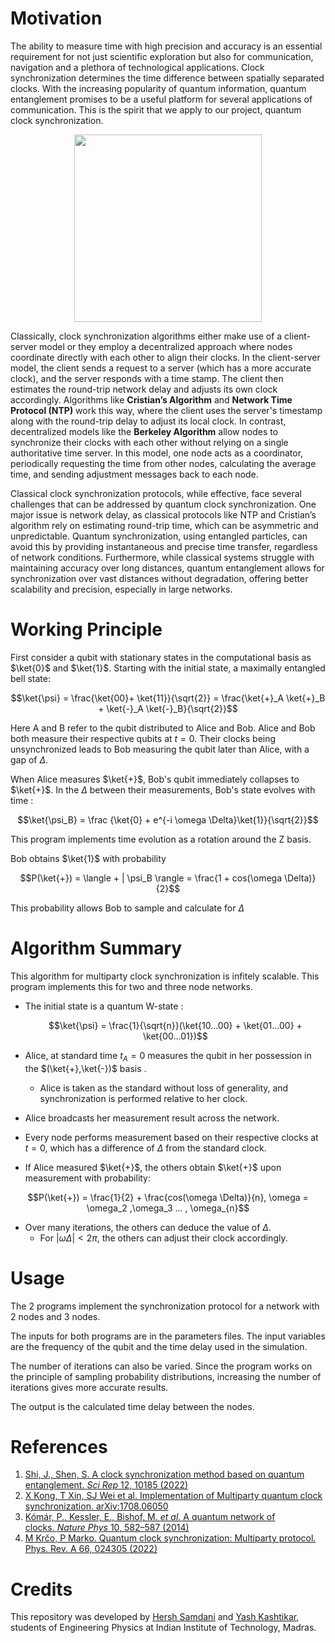 # Motivation
The ability to measure time with high precision and accuracy is an essential requirement for not just scientific exploration but also for communication, navigation and a plethora of technological applications. 
Clock synchronization determines the time difference between spatially separated clocks. 
With the increasing popularity of quantum information, quantum entanglement promises to be a useful platform for several applications of communication. This is the spirit that we apply to our project, quantum clock synchronization.

<p align="center">
  <img src="https://github.com/user-attachments/assets/4e65181d-a7fb-40cb-b565-21c4a80e8e18" width = 300/>
</p>

Classically, clock synchronization algorithms either make use of a client-server model or they employ a decentralized approach where nodes coordinate directly with each other to align their clocks. In the client-server model, the client sends a request to a server (which has a more accurate clock), and the server responds with a time stamp. The client then estimates the round-trip network delay and adjusts its own clock accordingly. Algorithms like **Cristian’s Algorithm** and **Network Time Protocol (NTP)** work this way, where the client uses the server's timestamp along with the round-trip delay to adjust its local clock. In contrast, decentralized models like the **Berkeley Algorithm** allow nodes to synchronize their clocks with each other without relying on a single authoritative time server. In this model, one node acts as a coordinator, periodically requesting the time from other nodes, calculating the average time, and sending adjustment messages back to each node.

Classical clock synchronization protocols, while effective, face several challenges that can be addressed by quantum clock synchronization. One major issue is network delay, as classical protocols like NTP and Cristian’s algorithm rely on estimating round-trip time, which can be asymmetric and unpredictable. Quantum synchronization, using entangled particles, can avoid this by providing instantaneous and precise time transfer, regardless of network conditions. Furthermore, while classical systems struggle with maintaining accuracy over long distances, quantum entanglement allows for synchronization over vast distances without degradation, offering better scalability and precision, especially in large networks. 

# Working Principle
First consider a qubit with stationary states in the computational basis as $\ket{0}$ and $\ket{1}$. 
Starting with the initial state, a maximally entangled bell state:

$$\ket{\psi} = \frac{\ket{00}+ \ket{11}}{\sqrt{2}} = \frac{\ket{+}_A \ket{+}_B + \ket{-}_A \ket{-}_B}{\sqrt{2}}$$  

Here A and B refer to the qubit distributed to Alice and Bob. Alice and Bob both measure their respective qubits at $t=0$. Their clocks being unsynchronized leads to Bob measuring the qubit later than Alice, with a gap of $\Delta$.

When Alice measures $\ket{+}$, Bob's qubit immediately collapses to $\ket{+}$. In the $\Delta$ between their measurements, Bob's state evolves with time : 

$$\ket{\psi_B} = \frac {\ket{0} + e^{-i \omega \Delta}\ket{1}}{\sqrt{2}}$$  

This program implements time evolution as a rotation around the Z basis.


Bob obtains $\ket{1}$ with probability

$$P(\ket{+}) = \langle + | \psi_B \rangle = \frac{1 + cos(\omega \Delta)}{2}$$  

This probability allows Bob to sample and calculate for $\Delta$

# Algorithm Summary
This algorithm for multiparty clock synchronization is infitely scalable. This program implements this for two and three node networks.
* The initial state is a quantum W-state :

  $$\ket{\psi} = \frac{1}{\sqrt{n}}(\ket{10...00} + \ket{01...00} + \ket{00...01})$$
* Alice, at standard time $t_A = 0$ measures the qubit in her possession in the $(\ket{+},\ket{-})$ basis .
  - Alice is taken as the standard without loss of generality, and synchronization is performed relative to her clock.
* Alice broadcasts her measurement result across the network.
* Every node performs measurement based on their respective clocks at $t=0$, which has a difference of $\Delta$ from the standard clock.
* If Alice measured $\ket{+}$, the others obtain $\ket{+}$ upon measurement with probability:

$$P(\ket{+}) = \frac{1}{2} + \frac{cos(\omega \Delta)}{n}, \omega = \omega_2 ,\omega_3 ... , \omega_{n}$$
* Over many iterations, the others can deduce the value of $\Delta$.
  - For $|\omega \Delta|<2 \pi$, the others can adjust their clock accordingly.

# Usage
The 2 programs implement the synchronization protocol for a network with 2 nodes and 3 nodes.

The inputs for both programs are in the parameters files. The input variables are the frequency of the qubit and the time delay used in the simulation.

The number of iterations can also be varied. Since the program works on the principle of sampling probability distributions, increasing the number of iterations gives more accurate results.

The output is the calculated time delay between the nodes.

# References
1. [Shi, J., Shen, S. A clock synchronization method based on quantum entanglement. _Sci Rep_ 12, 10185 (2022)](https://www.nature.com/articles/s41598-022-14087-z)  
2. [X Kong, T Xin, SJ Wei et al. Implementation of Multiparty quantum clock synchronization. arXiv:1708.06050](https://arxiv.org/abs/1708.06050)   
3. [Kómár, P., Kessler, E., Bishof, M. _et al._ A quantum network of clocks. _Nature Phys_ 10, 582–587 (2014)](https://www.nature.com/articles/nphys3000)   
4. [M Krčo, P Marko. Quantum clock synchronization: Multiparty protocol. Phys. Rev. A 66, 024305 (2022)](https://journals.aps.org/pra/abstract/10.1103/PhysRevA.66.024305)   

# Credits
This repository was developed by [Hersh Samdani](https://github.com/hershsam) and [Yash Kashtikar](https://github.com/YashKash63), students of Engineering Physics at Indian Institute of Technology, Madras.
